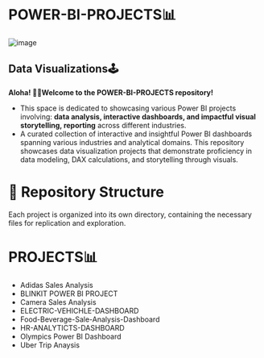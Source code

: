 # POWER-BI-PROJECTS📊
![image](https://github.com/user-attachments/assets/49b807d6-61b3-4b74-a66d-081adaeafe48)

## Data Visualizations🕹️
 **Aloha! 👋🏽Welcome to the POWER-BI-PROJECTS repository!**
* This space is dedicated to showcasing various Power BI projects involving: **data analysis, interactive dashboards, and impactful visual storytelling, reporting** across different industries.
* A curated collection of interactive and insightful Power BI dashboards spanning various industries and analytical domains. This repository showcases data visualization projects that demonstrate proficiency in data modeling, DAX calculations, and storytelling through visuals.​

# **📁 Repository Structure**

Each project is organized into its own directory, containing the necessary files for replication and exploration.​

# **PROJECTS📊**
* Adidas Sales Analysis
* BLINKIT POWER BI PROJECT
* Camera Sales Analysis
* ELECTRIC-VEHICHLE-DASHBOARD
* Food-Beverage-Sale-Analysis-Dashboard
* HR-ANALYTICTS-DASHBOARD
* Olympics Power BI Dashboard
* Uber Trip Anaysis
